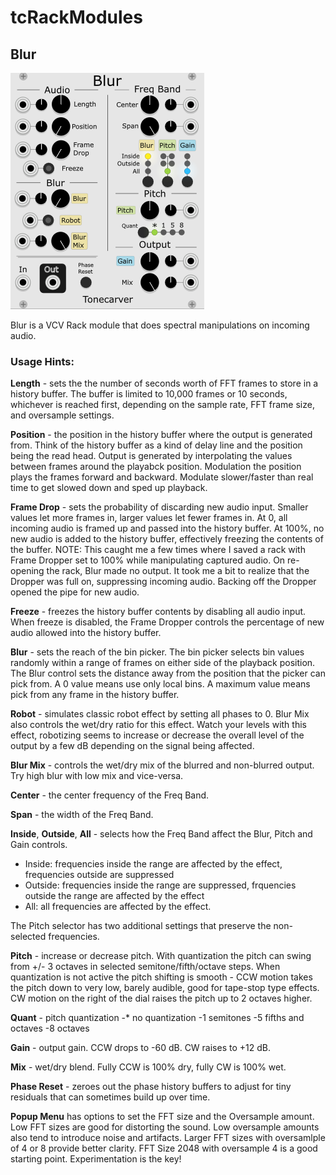 # tcRackModules
## Blur

![blur screenshot](./doc/images/Blur-screenshot.png)

Blur is a VCV Rack module that does spectral manipulations on incoming audio.

### Usage Hints: 

**Length** - sets the the number of seconds worth of FFT frames to store in a history buffer. The buffer is limited to 10,000 frames or 10 seconds, whichever is reached first, depending on the sample rate, FFT frame size, and oversample settings. 

**Position** - the position in the history buffer where the output is generated from. Think of the history buffer as a kind of delay line and the position being the read head. Output is generated by interpolating the values between frames around the playabck position. Modulation the position plays the frames forward and backward. 
Modulate slower/faster than real time to get slowed down and sped up playback.

**Frame Drop** - sets the probability of discarding new audio input. Smaller values let more frames in, larger values let fewer frames in. At 0, all incoming audio is framed up and passed into the history buffer. At 100%, no new audio is added to the history buffer, effectively freezing the contents of the buffer. NOTE: This caught me a few times where I saved a rack with Frame Dropper set to 100% while manipulating captured audio. On re-opening the rack, Blur made no output. It took me a bit to realize that the Dropper was full on, suppressing incoming audio. Backing off the Dropper opened the pipe for new audio.

**Freeze** - freezes the history buffer contents by disabling all audio input. When freeze is disabled, the Frame Dropper controls the percentage of new audio allowed into the history buffer.

**Blur** - sets the reach of the bin picker. The bin picker selects bin values randomly within a range of frames on either side of the playback position. The Blur control sets the distance away from the position that the picker can pick from. A 0 value means use only local bins. A maximum value means pick from any frame in the history buffer.

**Robot** - simulates classic robot effect by setting all phases to 0. Blur Mix also controls the wet/dry ratio for this effect. Watch your levels with this effect, robotizing seems to increase or decrease the overall level of the output by a few dB depending on the signal being affected.

**Blur Mix** - controls the wet/dry mix of the blurred and non-blurred output. Try high blur with low mix and vice-versa.

**Center** - the center frequency of the Freq Band.

**Span** - the width of the Freq Band. 

**Inside**, **Outside**, **All** - selects how the Freq Band affect the Blur, Pitch and Gain controls.
- Inside: frequencies inside the range are affected by the effect, frequencies outside are suppressed
- Outside: frequencies inside the range are suppressed, frquencies outside the range are affected by the effect
- All: all frequencies are affected by the effect.

The Pitch selector has two additional settings that preserve the non-selected frequencies.

**Pitch** - increase or decrease pitch. With quantization the pitch can swing from +/- 3 octaves in selected semitone/fifth/octave steps. When quantization is not active the pitch shifting is smooth - CCW motion takes the pitch down to very low, barely audible, good for tape-stop type effects. CW motion on the right of the dial raises the pitch up to 2 octaves higher.

**Quant** - pitch quantization
-* no quantization 
-1 semitones
-5 fifths and octaves
-8 octaves 

**Gain** - output gain. CCW drops to -60 dB. CW raises to +12 dB.

**Mix** - wet/dry blend. Fully CCW is 100% dry, fully CW is 100% wet.

**Phase Reset** - zeroes out the phase history buffers to adjust for tiny residuals that can sometimes build up over time.

**Popup Menu** has options to set the FFT size and the Oversample amount. Low FFT sizes are good for distorting the sound. Low oversample amounts also tend to introduce noise and artifacts. Larger FFT sizes with oversamlple of 4 or 8 provide better clarity. FFT Size 2048 with oversample 4 is a good starting point. Experimentation is the key!

